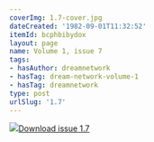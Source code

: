 ```yaml
---
coverImg: 1.7-cover.jpg
dateCreated: '1982-09-01T11:32:52'
itemId: bcphbibydox
layout: page
name: Volume 1, issue 7
tags:
- hasAuthor: dreamnetwork
- hasTag: dream-network-volume-1
- hasTag: dreamnetwork
type: post
urlSlug: '1.7'
---
```

<img class="card-journal-img" src="../images/1.7-rect.jpg"/><a href="../files/pdfs/Volume_1/1.7_Dream_Craft_Volume_1_No._7.pdf" download="">Download issue 1.7</a>